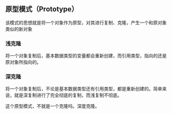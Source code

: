 
## 原型模式（Prototype）

该模式的思想就是将一个对象作为原型，对其进行复制、克隆，产生一个和原对象类似的新对象

### 浅克隆

将一个对象复制后，基本数据类型的变量都会重新创建，而引用类型，指向的还是原对象所指向的。

### 深克隆

将一个对象复制后，不论是基本数据类型还有引用类型，都是重新创建的。简单来说，就是深复制进行了完全彻底的复制，而浅复制不彻底。

这个原型模式，不就是一个克隆吗。深度克隆。